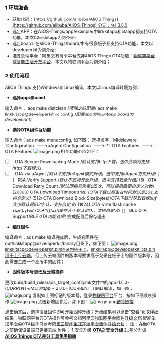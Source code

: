 ### 1 环境准备
* 获取代码：[https://github.com/alibaba/AliOS-Things](https://github.com/alibaba/AliOS-Things) 分支：rel_3.0.0
* 选定APP：在AliOS-Things/app/example/中linkkitapp和otaapp都支持OTA功能，本文以linkkitapp为例介绍;
* 选定board: 在AliOS-Things/board/中有很多板子都支持OTA功能，本文以developerkit为例介绍;
* 选定云端平台：阿里云有两个平台支持AliOS Things OTA功能：[物联网平台](http://iot.console.aliyun.com/)或[智能生活开放平台](https://living.aliyun.com/)，本文以物联网平台为例介绍；
### 2 使用流程
AliOS Things 支持Windows和Linux编译，本文以Linux编译环境为例：

- **选择app和board**

输入命令：
aos make distclean /*清除之前配置*/
aos make linkkitapp@developerkit -c config /*配置app为linkkitapp board为developerkit*/

- **选择OTA组件及功能**

输入命令：aos make menuconfig, 如下图：
选择顺序：Middleware  Configuration  --->uAgent Configuration  --->-*- OTA Features  ---> OTA Features
![image.png](https://gw.alicdn.com/tfs/TB1YE3ZhuL2gK0jSZFmXXc7iXXa-957-771.png)
相关功能介绍如下：
+ [ ]   OTA Secure Downloading Mode /*默认支持http下载，选中此项将支持https下载模式*/ 
+ [ ]   OTA via uAgent /*默认不支持uAgent模式升级，选中支持uAgent方式升级*/
[ ]   RSA Verify Support /*默认不支持安全升级，选中支持安全升级*/
(5)   OTA Download Retry Count /*默认网络异常重试5次，可以根据需要自定义次数*/
(20000) OTA Download Timeout(ms) /*OTA下载过程监控时间默认是20s,支持自定义*/
(512) OTA Download Block Size(bytes)/*OTA下载时获取数据buf大小默认是512字节，支持自定义*/
(1024) OTA write flash cache size(bytes)/*OTA写flash缓存大小默认是1k，支持自定义*/
[ ]   BLE OTA Support/*BLE OTA功能选项*/
完成配置后保存退出

- **编译固件**

编译命令：aos make 编译完成后，生成的固件在out/linkkitapp@developerkit/binary目录下，如下图：
![image.png](https://intranetproxy.alipay.com/skylark/lark/0/2019/png/109397/1567762750787-4d222f30-fc27-4916-8342-7a8c6cdb9f6e.png#align=left&display=inline&height=120&name=image.png&originHeight=240&originWidth=893&search=&size=317707&status=done&width=446.5)
linkkitapp@developerkit.bin烧录到板子上，linkkitapp@developerkit_ota.bin用于上传云端，但上传云端固件的版本号要求高于烧录在板子上的固件版本号，因此需要生成一个高版本的固件；

- **固件版本号更改及云端操作**

更改build/build_rules/aos_target_config.mk文件中的app-1.0.0-$(CURRENT_TIME)为app-2.0.0-$(CURRENT_TIME)编译，如下图：
![image.png](https://intranetproxy.alipay.com/skylark/lark/0/2019/png/109397/1567762700674-3982565e-ab69-4483-bcfb-0eaac4dd4805.png#align=left&display=inline&height=371&name=image.png&originHeight=741&originWidth=929&search=&size=426472&status=done&width=464.5)
复制如上图标记的版本号，登录[物联网平台](http://iot.console.aliyun.com/)平台，按如下图顺序操作
![image.png](https://intranetproxy.alipay.com/skylark/lark/0/2019/png/109397/1567763509630-6ba9b6ff-ba77-4fcf-9bc2-bef68fce2a9e.png#align=left&display=inline&height=418&name=image.png&originHeight=835&originWidth=1881&search=&size=488386&status=done&width=940.5)
点击新增固件后，如下图：
![image.png](https://intranetproxy.alipay.com/skylark/lark/0/2019/png/109397/1567764446975-ed767a78-5f69-4a3c-b8cd-e5767d826870.png#align=left&display=inline&height=404&name=image.png&originHeight=808&originWidth=771&search=&size=312239&status=done&width=385.5)[链接]()[链接]()


点击确定后，选择验证固件即可开始固件升级；升级结果可以点击“查看”获取详细结果；物联网平台的OTA操作可参考文档[阿里云物联网平台固件升级文档](https://help.aliyun.com/document_detail/58328.html) 智能生活平台的OTA操作可参考[阿里云智能生活开放平台固件升级文档](https://living.aliyun.com/doc#fxvw5z.html)；
注：在做OTA之前确保设备端已连接云端
附件：
1.安全升级
[**OTA之安全升级**](https://yuque.antfin-inc.com/kqoe59/agqw03/nzqe07)
2..差分升级
[**AliOS Things OTA差分工具使用指南**](https://yuque.antfin-inc.com/kqoe59/wmmz9s/hp0c1c)


